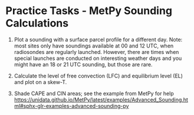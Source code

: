 # Practice Tasks - MetPy Sounding Calculations

1.  Plot a sounding with a surface parcel profile for a different day.
    Note: most sites only have soundings available at 00 and 12 UTC,
    when radiosondes are regularly launched. However, there are times
    when special launches are conducted on interesting weather days and
    you might have an 18 or 21 UTC sounding, but those are rare.

2.  Calculate the level of free convection (LFC) and equilibrium level
    (EL) and plot on a skew-T.

3.  Shade CAPE and CIN areas; see the example from MetPy for help
    <https://unidata.github.io/MetPy/latest/examples/Advanced_Sounding.html#sphx-glr-examples-advanced-sounding-py>